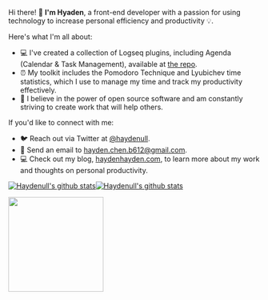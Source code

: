 <!--
**haydenull/haydenull** is a ✨ _special_ ✨ repository because its `README.md` (this file) appears on your GitHub profile.

Here are some ideas to get you started:

- 🔭 I’m currently working on ...
- 🌱 I’m currently learning ...
- 👯 I’m looking to collaborate on ...
- 🤔 I’m looking for help with ...
- 💬 Ask me about ...
- 📫 How to reach me: ...
- 😄 Pronouns: ...
- ⚡ Fun fact: ...
-->

<!-- [![Haydenull's GitHub stats](https://github-readme-stats.vercel.app/api?username=haydenull&show_icons=true&bg_color=135deg,ededed,fff)](https://github.com/anuraghazra/github-readme-stats)
[![Haydenull's GitHub stats](https://github-readme-stats.vercel.app/api?username=haydenull&show_icons=true&bg_color=135deg,ededed,fff)](https://github.com/anuraghazra/github-readme-stats) -->

<!-- [![Haydenull's GitHub stats-Dark](https://github-readme-stats-psi-kohl.vercel.app/api?username=haydenull&show_icons=true&theme=dark#gh-dark-mode-only)](https://github.com/anuraghazra/github-readme-stats#gh-dark-mode-only)
[![Haydenull's GitHub stats-Light](https://github-readme-stats-psi-kohl.vercel.app/api?username=haydenull&show_icons=true&theme=default#gh-light-mode-only)](https://github.com/anuraghazra/github-readme-stats#gh-light-mode-only) -->

<!-- | <a href="https://github.com/anuraghazra/github-readme-stats#gh-dark-mode-only"><img align="center" src="https://github-readme-stats-psi-kohl.vercel.app/api?username=haydenull&show_icons=true&theme=vue-dark&hide_border=true#gh-dark-mode-only" alt="Haydenull's github stats" /></a><a href="https://github.com/anuraghazra/github-readme-stats#gh-light-mode-only"><img align="center" src="https://github-readme-stats-psi-kohl.vercel.app/api?username=haydenull&show_icons=true&theme=vue&hide_border=true#gh-light-mode-only" alt="Haydenull's github stats" /></a> | <a href="https://github.com/anuraghazra/github-readme-stats#gh-dark-mode-only"><img align="center" src="https://github-readme-stats-psi-kohl.vercel.app/api/top-langs/?username=haydenull&layout=compact&theme=vue-dark&hide_border=true" /></a><a href="https://github.com/anuraghazra/github-readme-stats#gh-light-mode-only"><img align="center" src="https://github-readme-stats-psi-kohl.vercel.app/api/top-langs/?username=haydenull&layout=compact&theme=vue&hide_border=true" /></a> |
| ------------- | ------------- | -->

Hi there! 👋 **I'm Hyaden**, a front-end developer with a passion for using technology to increase personal efficiency and productivity 💡. 

Here's what I'm all about:

- 💻 I've created a collection of Logseq plugins, including Agenda (Calendar & Task Management), available at [the repo](https://github.com/haydenull/logseq-plugin-agenda).
- ⏰ My toolkit includes the Pomodoro Technique and Lyubichev time statistics, which I use to manage my time and track my productivity effectively.
- 🔧 I believe in the power of open source software and am constantly striving to create work that will help others.

If you'd like to connect with me:

- 🐦 Reach out via Twitter at [@haydenull](https://twitter.com/haydenull).
- 📧 Send an email to hayden.chen.b612@gmail.com.
- 💻 Check out my blog, [haydenhayden.com](https://blog.haydenhayden.com), to learn more about my work and thoughts on personal productivity.




<a href="https://github.com/anuraghazra/github-readme-stats#gh-dark-mode-only"><img align="center" src="https://github-readme-stats.vercel.app/api?username=haydenull&show_icons=true&theme=vue-dark#gh-dark-mode-only" alt="Haydenull's github stats" /></a><a href="https://github.com/anuraghazra/github-readme-stats#gh-light-mode-only"><img align="center" src="https://github-readme-stats.vercel.app/api?username=haydenull&show_icons=true&theme=vue#gh-light-mode-only" alt="Haydenull's github stats" /></a>

<a href="https://www.buymeacoffee.com/haydenull"><img src="https://img.buymeacoffee.com/button-api/?text=Buy me a coffee&emoji=&slug=haydenull&button_colour=40DCA5&font_colour=ffffff&font_family=Cookie&outline_colour=000000&coffee_colour=FFDD00" width="190" /></a>
